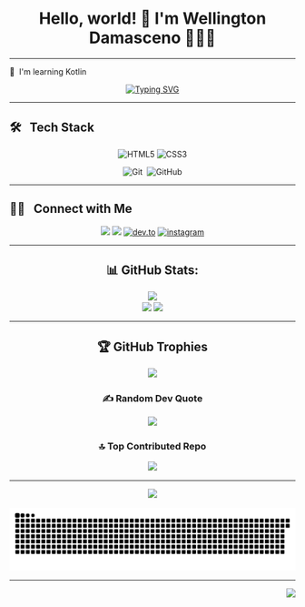 <h1 align="center">Hello, world! 👋 I'm Wellington Damasceno <!--:man_technologist:-->	👨🏽‍💻 </h1> 

---

🧠  I'm learning Kotlin

<p align="center">
<!--<img src="https://media.giphy.com/media/v1.Y2lkPTc5MGI3NjExcG5wYXVpcWQ5ZWl6cmY2aGJkbWt6NTRrNDViN3Axanp5cmYwMHR2cSZlcD12MV9pbnRlcm5hbF9naWZfYnlfaWQmY3Q9cw/sLoRDJqV5XoOScXOuH/giphy.gif" width="100"><br />-->
<a href="https://git.io/typing-svg"><img src="https://readme-typing-svg.demolab.com?font=Fira+Code&weight=500&size=40&pause=1000&color=42F746&center=true&random=false&width=535&height=60&lines=Mobile+Developer;Android+%7C+IOS+%7C+Kotlin" alt="Typing SVG" /></a>
</p>

---

## 🛠 &nbsp; Tech Stack
<div align="center">
<p>
 
![HTML5](https://img.shields.io/badge/html5-%23E34F26.svg?style=for-the-badge&logo=html5&logoColor=white)
![CSS3](https://img.shields.io/badge/css3-%231572B6.svg?style=for-the-badge&logo=css3&logoColor=white)
<!--![JavaScript](https://img.shields.io/badge/javascript-%23323330.svg?style=for-the-badge&logo=javascript&logoColor=%23F7DF1E)-->
<!--![Android](https://img.shields.io/badge/Android-3DDC84?style=for-the-badge&logo=android&logoColor=white)&nbsp;-->
<!--![Kotlin](https://img.shields.io/badge/kotlin-%237F52FF.svg?style=for-the-badge&logo=kotlin&logoColor=white)-->
<!--![Spring](https://img.shields.io/badge/spring-%236DB33F.svg?style=for-the-badge&logo=spring&logoColor=white)<br />-->
<!--![Firebase](https://img.shields.io/badge/firebase-ffca28?style=for-the-badge&logo=firebase&logoColor=black)-->
<!--![Android Studio](https://img.shields.io/badge/android%20studio-346ac1?style=for-the-badge&logo=android%20studio&logoColor=white)-->
<!--![Postman](https://img.shields.io/badge/Postman-FF6C37?style=for-the-badge&logo=postman&logoColor=white)-->
![Git](https://img.shields.io/badge/git-%23F05033.svg?style=for-the-badge&logo=git&logoColor=white)&nbsp;
![GitHub](https://img.shields.io/badge/github-%23121011.svg?style=for-the-badge&logo=github&logoColor=white)

</p>
</div>

---
 
## 🤝🏻 &nbsp; Connect with Me
<p align="center">
<a href="https://www.linkedin.com/in/wellington-furtado/"><img src="https://img.shields.io/badge/linkedin-%230077B5.svg?style=for-the-badge&logo=linkedin&logoColor=white"/></a>
<a href="mailto:wellfurtado@gmail.com"><img src="https://img.shields.io/badge/Gmail-D14836?style=for-the-badge&logo=gmail&logoColor=white"/></a>
<a target="_blank" href="https://dev.to/wellfurtado" style="display: inline-block;"><img src="https://img.shields.io/badge/dev-to?style=for-the-badge&logo=dev-to&logoColor=white&color=black" alt="dev.to" /></a>
<a target="_blank" href="https://www.instagram.com/wellingtonfurtado/" style="display: inline-block;"><img src="https://img.shields.io/badge/instagram-logo?style=for-the-badge&logo=instagram&logoColor=white&color=%23F35369" alt="instagram" /></a>
</p>

---

<div align="center">
 
## 📊 GitHub Stats:
![](https://github-readme-stats.vercel.app/api?username=wellfurtado&theme=merko&hide_border=false&include_all_commits=false&count_private=false&custom_title=My%20GitHub%20Stats)<br/>
![](https://github-readme-streak-stats.herokuapp.com/?user=wellfurtado&theme=merko&hide_border=false) 
![](https://github-readme-stats.vercel.app/api/top-langs/?username=wellfurtado&theme=merko&hide_border=false&include_all_commits=false&count_private=false&layout=compact)

---

## 🏆 GitHub Trophies
![](https://github-profile-trophy.vercel.app/?username=wellfurtado&theme=radical&no-frame=false&no-bg=true&margin-w=4)

### ✍️ Random Dev Quote
![](https://quotes-github-readme.vercel.app/api?type=horizontal&theme=radical)

### 🔝 Top Contributed Repo
![](https://github-contributor-stats.vercel.app/api?username=wellfurtado&limit=5&theme=dark&combine_all_yearly_contributions=true)

---

<!--Gráfico-->
![](https://github-readme-activity-graph.vercel.app/graph?username=wellfurtado&bg_color=000000&color=c9ffb3&line=3cc700&point=00fbff&area=true&hide_border=true)

<!--Snake-->
<img width="800" alt="Snake animation" src="https://github.com/wellfurtado/wellfurtado/blob/output/github-contribution-grid-snake-dark.svg"/>

</div>

---

<!--Rodapé Visitantes-->
<div align="right">
 
[![](https://visitcount.itsvg.in/api?id=wellfurtado&icon=0&color=0)](https://visitcount.itsvg.in)

</div>
